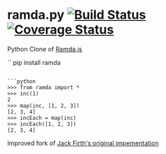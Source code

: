 # ramda.py [![Build Status](https://travis-ci.org/slavaGanzin/ramda.py.svg?branch=master)](https://travis-ci.org/slavaGanzin/ramda.py) [![Coverage Status](https://coveralls.io/repos/github/slavaGanzin/ramda.py/badge.svg?branch=master)](https://coveralls.io/github/slavaGanzin/ramda.py?branch=master)

Python Clone of [Ramda.js](http://ramdajs.com)

``
pip install ramda
```

```python
>>> from ramda import *
>>> inc(1)
2
>>> map(inc, [1, 2, 3])
[2, 3, 4]
>>> incEach = map(inc)
>>> incEach([1, 2, 3])
[2, 3, 4]
```

Improved fork of [Jack Firth's original impementation](https://github.com/jackfirth/pyramda)
